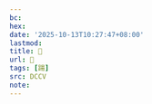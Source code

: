 ```yaml
---
bc:
hex:
date: '2025-10-13T10:27:47+08:00'
lastmod:
title: 􃚒
url: 􃚒
tags: [踼]
src: DCCV
note:
---
```

